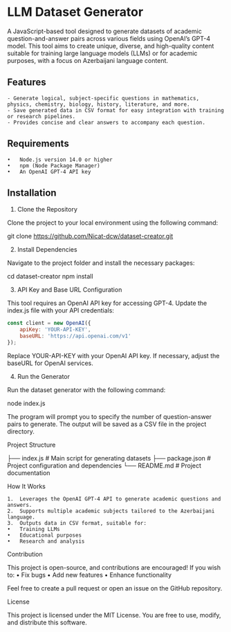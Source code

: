 # LLM Dataset Generator

A JavaScript-based tool designed to generate datasets of academic question-and-answer pairs across various fields using OpenAI’s GPT-4 model. This tool aims to create unique, diverse, and high-quality content suitable for training large language models (LLMs) or for academic purposes, with a focus on Azerbaijani language content.

## Features

	- Generate logical, subject-specific questions in mathematics, physics, chemistry, biology, history, literature, and more.
	- Save generated data in CSV format for easy integration with training or research pipelines.
	- Provides concise and clear answers to accompany each question.

## Requirements

	•	Node.js version 14.0 or higher
	•	npm (Node Package Manager)
	•	An OpenAI GPT-4 API key

##  Installation

1. Clone the Repository

Clone the project to your local environment using the following command:

git clone https://github.com/Nicat-dcw/dataset-creator.git

2. Install Dependencies

Navigate to the project folder and install the necessary packages:

cd dataset-creator
npm install

3. API Key and Base URL Configuration

This tool requires an OpenAI API key for accessing GPT-4. Update the index.js file with your API credentials:
```js
const client = new OpenAI({
    apiKey: 'YOUR-API-KEY',
    baseURL: 'https://api.openai.com/v1'
});
```
Replace YOUR-API-KEY with your OpenAI API key. If necessary, adjust the baseURL for OpenAI services.

4. Run the Generator

Run the dataset generator with the following command:

node index.js

The program will prompt you to specify the number of question-answer pairs to generate. The output will be saved as a CSV file in the project directory.

Project Structure

├── index.js          # Main script for generating datasets
├── package.json      # Project configuration and dependencies
└── README.md         # Project documentation

How It Works

	1.	Leverages the OpenAI GPT-4 API to generate academic questions and answers.
	2.	Supports multiple academic subjects tailored to the Azerbaijani language.
	3.	Outputs data in CSV format, suitable for:
	•	Training LLMs
	•	Educational purposes
	•	Research and analysis

Contribution

This project is open-source, and contributions are encouraged!
If you wish to:
	•	Fix bugs
	•	Add new features
	•	Enhance functionality

Feel free to create a pull request or open an issue on the GitHub repository.

License

This project is licensed under the MIT License. You are free to use, modify, and distribute this software.

